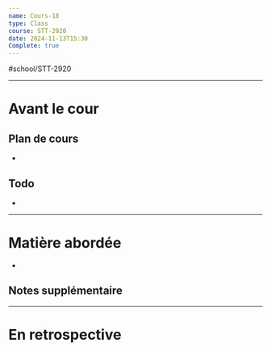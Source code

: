 ```yaml
---
name: Cours-18
type: Class
course: STT-2920
date: 2024-11-13T15:30
Complete: true
---
```

#school/STT-2920 
***
# Avant le cour
## Plan de cours
- 

## Todo
- 

---
# Matière abordée

- 

## Notes supplémentaire


---
# En retrospective

